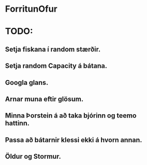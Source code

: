 # ForritunOfur

  
# TODO: 

##  Setja fiskana í random stærðir.

##  Setja random Capacity á bátana.

##  Googla glans.

##  Arnar muna eftir glösum.

##  Minna Þorstein á að taka bjórinn og teemo hattinn.

##  Passa að bátarnir klessi ekki á hvorn annan.

##  Öldur og Stormur.
